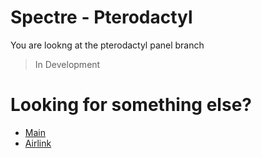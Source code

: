 # Spectre - Pterodactyl
You are lookng at the pterodactyl panel branch
>In Development

# Looking for something else?
- [Main](https://github.com/shithost/Spectre/tree/main)
- [Airlink](https://github.com/shithost/Spectre/tree/airlink)